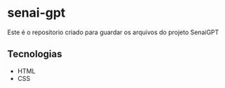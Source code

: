 # senai-gpt
Este é o repositorio criado para guardar os arquivos do projeto SenaiGPT
## Tecnologias
- HTML
- CSS
